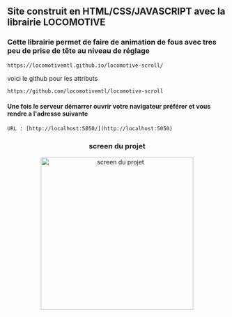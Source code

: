 ## Site construit en HTML/CSS/JAVASCRIPT avec la librairie LOCOMOTIVE
    
### Cette librairie permet de faire de animation de fous avec tres peu de prise de tête au niveau de réglage 
```
https://locomotivemtl.github.io/locomotive-scroll/

```
voici le github pour les attributs 

```
https://github.com/locomotivemtl/locomotive-scroll

```



#### Une fois le serveur démarrer ouvrir votre navigateur préférer et vous rendre a l'adresse suivante 

```
URL : [http://localhost:5050/](http://localhost:5050)
```


### <p align="center"> screen du projet</p>

<p align="center">
<img src="https://github.com/peter-centini/portfolio-html-scc-lib-locomotive/blob/main/screen-locomotive.png" width="350" title="screen du projet"></p>